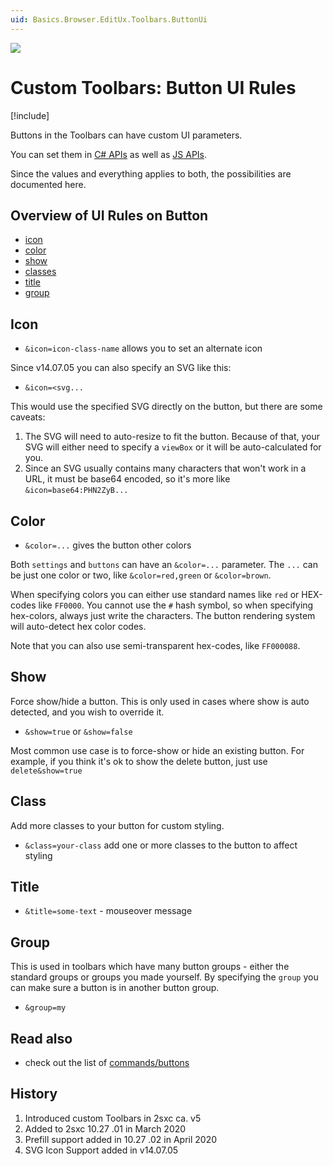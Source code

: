 ```yaml
---
uid: Basics.Browser.EditUx.Toolbars.ButtonUi
---
```


<img src="~/assets/features/toolbar.svg" class="feature">

# Custom Toolbars: Button UI Rules

[!include[](~/pages/basics/stack/_shared-float-summary.md)]
<style>.context-box-summary .browser-edit { visibility: visible; }</style>

Buttons in the Toolbars can have custom UI parameters. 

You can set them in [C# APIs](xref:ToSic.Sxc.Services.ToolbarBuilder.Ui) as well as [JS APIs](xref:JsCode.Toolbars.Simple).

Since the values and everything applies to both, the possibilities are documented here. 

## Overview of UI Rules on Button

* [icon](#icon)
* [color](#color)
* [show](#show)
* [classes](#class)
* [title](#title)
* [group](#group)

## Icon

* `&icon=icon-class-name` allows you to set an alternate icon

Since v14.07.05 you can also specify an SVG like this:

* `&icon=<svg...`

This would use the specified SVG directly on the button, but there are some caveats:

1. The SVG will need to auto-resize to fit the button. Because of that, your SVG will either need to specify a `viewBox` or it will be auto-calculated for you. 
1. Since an SVG usually contains many characters that won't work in a URL, it must be base64 encoded, so it's more like `&icon=base64:PHN2ZyB...`

## Color

* `&color=...` gives the button other colors

Both `settings` and `buttons` can have an `&color=...` parameter. The `...` can be just one color or two, like `&color=red,green` or `&color=brown`. 

When specifying colors you can either use standard names like `red` or HEX-codes like `FF0000`. You cannot use the `#` hash symbol, so when specifying hex-colors, always just write the characters. The button rendering system will auto-detect hex color codes. 

Note that you can also use semi-transparent hex-codes, like `FF000088`. 

## Show

Force show/hide a button. This is only used in cases where show is auto detected, and you wish to override it. 

* `&show=true` or `&show=false`

Most common use case is to force-show or hide an existing button. For example, if you think it's ok to show the delete button, just use `delete&show=true`

## Class

Add more classes to your button for custom styling.

* `&class=your-class` add one or more classes to the button to affect styling

## Title

* `&title=some-text` - mouseover message

## Group

This is used in toolbars which have many button groups - either the standard groups or groups you made yourself. 
By specifying the `group` you can make sure a button is in another button group. 

* `&group=my`



## Read also

* check out the list of [commands/buttons](xref:JsCode.Commands.Index)



## History

1. Introduced custom Toolbars in 2sxc ca. v5
1. Added to 2sxc 10.27 .01 in March 2020
1. Prefill support added in 10.27 .02 in April 2020
1. SVG Icon Support added in v14.07.05